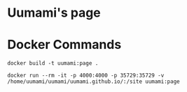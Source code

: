 # Uumami's page

# Docker Commands

```
docker build -t uumami:page .
```

```
docker run --rm -it -p 4000:4000 -p 35729:35729 -v /home/uumami/uumami/uumami.github.io/:/site uumami:page
```